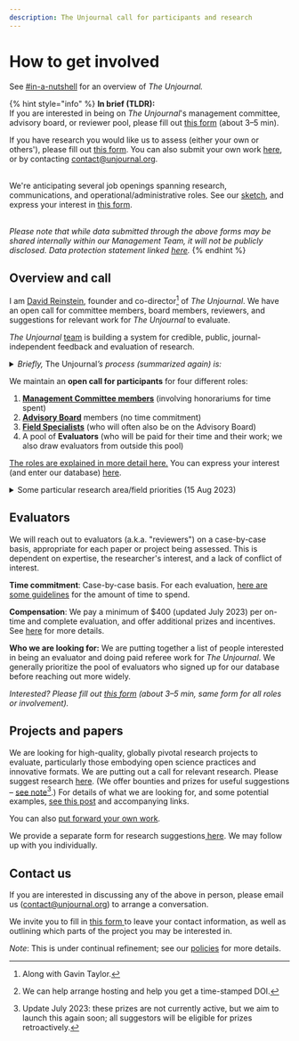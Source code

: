 ```yaml
---
description: The Unjournal call for participants and research
---
```


# How to get involved

See [#in-a-nutshell](../#in-a-nutshell "mention") for an overview of _The Unjournal._

{% hint style="info" %}
**In brief (TLDR):**\
If you are interested in being on _The_ _Unjournal_'s management committee, advisory board, or reviewer pool, please fill out [this form](https://airtable.com/shrtMv4hNlv8aL7Yy) (about 3–5 min).&#x20;

If you have research you would like us to assess (either your own or others'), please fill out [this form](https://bit.ly/ujsuggestr). You can also submit your own work [here](https://bit.ly/ujsubmitr), or by contacting [contact@unjournal.org](https://app.gitbook.com/u/Kb2a1KdsgsTOM7ZYPPCIyGkho3Q2).

\
We're anticipating several job openings spanning research, communications, and operational/administrative roles. See our [sketch](https://docs.google.com/document/d/1TPtHgqk-2fR9il6BrNtQA-PIKCounidzcBgGU58tgEg/edit), and express your interest in [this form](https://airtable.com/shrxGwooWtwZqY8cd).

\
_Please note that while data submitted through the above forms may be shared internally within our Management Team, it will not be publicly disclosed. Data protection statement linked_ [_here_](https://bit.ly/46y0LqH)_._
{% endhint %}

## Overview and call

I am [David Reinstein](https://www.davidreinstein.org/), founder and co-director[^1] of _The Unjournal_. We have an open call for committee members, board members, reviewers, and suggestions for relevant work for _The Unjournal_ to evaluate.

_The Unjournal_ [team](https://globalimpact.gitbook.io/archived-the-unjournal-project/readme-1/discussion-team) is building a system for credible, public, journal-independent feedback and evaluation of research.

<details>

<summary><em>Briefly,</em> The Unjournal<em>’s process (summarized again) is:</em></summary>

* Identify, invite, or select contributions of relevant research _that_ [_is publicly hosted_](#user-content-fn-2)[^2] on any open platform or archive in any format.
* Pay evaluators to give careful feedback on this work, with prizes and incentives for strong evaluation work.
* Elicit quantifiable and comparable metrics of research quality as credible measures of value (see: [evaluator guidelines](../../policies-projects-evaluation-workflow/evaluation/guidelines-for-evaluators/)). Synthesize the results of these evaluations in useful ways.
* Publicly post and link all reviews of the work. Award financial prizes for the work judged strongest.
* Allow _evaluators_ to choose if they wish to remain anonymous or to "sign" their reviews.
* Aim to be as transparent as possible in these processes.

</details>

We maintain an **open call for participants** for four different roles:

1. [**Management Committee members**](../organizational-roles-and-responsibilities/#management-committee-members) (involving honorariums for time spent)
2. [**Advisory Board**](../organizational-roles-and-responsibilities/#advisory-board-members-abm) members (no time commitment)
3. [**Field Specialists**](../organizational-roles-and-responsibilities/#field-specialists-fs) (who will often also be on the Advisory Board)
4. A pool of **Evaluators** (who will be paid for their time and their work; we also draw evaluators from outside this pool)

[The roles are explained in more detail here.](../organizational-roles-and-responsibilities/) You can express your interest (and enter our database) [here](https://airtable.com/shrtMv4hNlv8aL7Yy).

<details>

<summary>Some particular research area/field priorities (15 Aug 2023)</summary>

We're interested in researchers and research-users who want to help us prioritize work for evaluation, and manage evaluations, considering

... research in any social science/economics/policy/impact-assessment area, and

... research with the potential to be among the most globally-impactful.



Some particular areas where we are hoping to expand our expertise (as of  15 Aug 2023) include:

\- Biological & pandemic risk&#x20;

\- AI governance, AI safety&#x20;

\- Animal welfare, markets for animal products&#x20;

\- Long-term trends, demography

\- Macroeconomics/growth/(public) finance

\- Quantitative political science (voting, lobbying, etc.)

\- Social impact of new technology (including AI)

</details>

## **Evaluators**

We will reach out to evaluators (a.k.a. "reviewers") on a case-by-case basis, appropriate for each paper or project being assessed. This is dependent on expertise, the researcher's interest, and a lack of conflict of interest.&#x20;

**Time commitment**: Case-by-case basis. For each evaluation, [here are some guidelines](../../policies-projects-evaluation-workflow/evaluation/guidelines-for-evaluators/#length-and-time-possible-benchmarks) for the amount of time to spend.

**Compensation**: We pay a minimum of $400 (updated July 2023) per on-time and complete evaluation, and offer additional prizes and incentives. See [here](../../policies-projects-evaluation-workflow/evaluation/guidelines-for-evaluators/) for more details.

**Who we are looking for:** We are putting together a list of people interested in being an evaluator and doing paid referee work for _The Unjournal_. We generally prioritize the pool of evaluators who signed up for our database before reaching out more widely.

_Interested? Please fill out_ [_this form_](https://airtable.com/shrtMv4hNlv8aL7Yy) _(about 3–5 min, same form for all roles or involvement)._

## **Projects and papers**

We are looking for high-quality, globally pivotal research projects to evaluate, particularly those embodying open science practices and innovative formats. We are putting out a call for relevant research. Please suggest research [here](https://airtable.com/applDG6ifmUmeEJ7j/shrAsvmrx05PDHfdw). (We offer bounties and prizes for useful suggestions – [see note](#user-content-fn-3)[^3].) For details of what we are looking for, and some potential examples, [see this post](https://forum.effectivealtruism.org/posts/kftzYdmZf4nj2ExN7/what-pivotal-and-useful-research-would-you-like-to-see) and accompanying links.

You can also [put forward your own work](https://airtable.com/applDG6ifmUmeEJ7j/shrcN2cwsXpmnkOL1).

We provide a separate form for research suggestions[ here](https://airtable.com/applDG6ifmUmeEJ7j/shrAsvmrx05PDHfdw). We may follow up with you individually.

## Contact us

If you are interested in discussing any of the above in person, please email us ([contact@unjournal.org](https://app.gitbook.com/u/Kb2a1KdsgsTOM7ZYPPCIyGkho3Q2)) to arrange a conversation.

We invite you to fill in [this form ](https://airtable.com/appbPYEw9nURln7Qg/shrtMv4hNlv8aL7Yy)to leave your contact information, as well as outlining which parts of the project you may be interested in.

_Note_: This is under continual refinement; see our [policies](../../policies-projects-evaluation-workflow/) for more details.



[^1]: Along with Gavin Taylor.

[^2]: We can help arrange hosting and help you get a time-stamped DOI.

[^3]: Update July 2023: these prizes are not currently active, but we aim to launch this again soon; all suggestors will be eligible for prizes retroactively.
